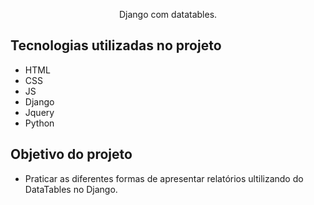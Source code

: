 <p align="center">Django com datatables.</p>

## Tecnologias utilizadas no projeto
* HTML
* CSS
* JS
* Django
* Jquery
* Python
## Objetivo do projeto
* Praticar as diferentes formas de apresentar relatórios ultilizando do DataTables no Django.
